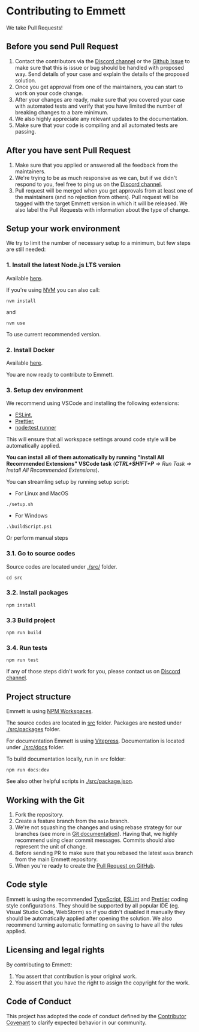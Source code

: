 # Contributing to Emmett

We take Pull Requests!

## Before you send Pull Request

1. Contact the contributors via the [Discord channel](https://discord.gg/fTpqUTMmVa) or the [Github Issue](https://github.com/event-driven-io/emmett/issues/new) to make sure that this is issue or bug should be handled with proposed way. Send details of your case and explain the details of the proposed solution.
2. Once you get approval from one of the maintainers, you can start to work on your code change.
3. After your changes are ready, make sure that you covered your case with automated tests and verify that you have limited the number of breaking changes to a bare minimum.
4. We also highly appreciate any relevant updates to the documentation.
5. Make sure that your code is compiling and all automated tests are passing.

## After you have sent Pull Request

1. Make sure that you applied or answered all the feedback from the maintainers.
2. We're trying to be as much responsive as we can, but if we didn't respond to you, feel free to ping us on the [Discord channel](https://gitter.im/event-driven-io/emmett).
3. Pull request will be merged when you get approvals from at least one of the maintainers (and no rejection from others). Pull request will be tagged with the target Emmett version in which it will be released. We also label the Pull Requests with information about the type of change.

## Setup your work environment

We try to limit the number of necessary setup to a minimum, but few steps are still needed:

### 1. Install the latest Node.js LTS version

Available [here](https://Node.js.org/en/download/).

If you're using [NVM](https://github.com/nvm-sh/nvm) you can also call:

```shell
nvm install
```

and

```shell
nvm use
```

To use current recommended version.

### 2. Install Docker

Available [here](https://docs.docker.com/engine/install/).

You are now ready to contribute to Emmett.

### 3. Setup dev environment

We recommend using VSCode and installing the following extensions:

- [ESLint](https://marketplace.visualstudio.com/items?itemName=dbaeumer.vscode-eslint),
- [Prettier](https://marketplace.visualstudio.com/items?itemName=esbenp.prettier-vscode),
- [node:test runner](https://marketplace.visualstudio.com/items?itemName=connor4312.nodejs-testing)

This will ensure that all workspace settings around code style will be automatically applied.

**You can install all of them automatically by running "Install All Recommended Extensions" VSCode task** (_**CTRL+SHIFT+P** => Run Task => Install All Recommended Extensions_).

You can streamling setup by running setup script:

- For Linux and MacOS

```shell
./setup.sh
```

- For Windows

```shell
.\buildScript.ps1
```

Or perform manual steps

### 3.1. Go to source codes

Source codes are located under [./src/](./src/) folder.

```shell
cd src
```

### 3.2. Install packages

```shell
npm install
```

### 3.3 Build project

```shell
npm run build
```

### 3.4. Run tests

```shell
npm run test
```

If any of those steps didn't work for you, please contact us on [Discord channel](https://discord.gg/fTpqUTMmVa).

## Project structure

Emmett is using [NPM Workspaces](https://docs.npmjs.com/cli/v10/using-npm/workspaces).

The source codes are located in [src](./src/) folder. Packages are nested under [./src/packages](./src/packages) folder.

For documentation Emmett is using [Vitepress](https://vitepress.dev). Documentation is located under [./src/docs](./src/docs/) folder.

To build documentation locally, run in `src` folder:

```shell
npm run docs:dev
```

See also other helpful scripts in [./src/package.json](./src/package.json).

## Working with the Git

1. Fork the repository.
2. Create a feature branch from the `main` branch.
3. We're not squashing the changes and using rebase strategy for our branches (see more in [Git documentation](https://git-scm.com/book/en/v2/Git-Branching-Rebasing)). Having that, we highly recommend using clear commit messages. Commits should also represent the unit of change.
4. Before sending PR to make sure that you rebased the latest `main` branch from the main Emmett repository.
5. When you're ready to create the [Pull Request on GitHub](https://github.com/event-driven-io/emmett/compare).

## Code style

Emmett is using the recommended [TypeScript](./src/tsconfig.shared.json), [ESLint](./src/.eslintrc.json) and [Prettier](./src/.prettierrc.json) coding style configurations. They should be supported by all popular IDE (eg. Visual Studio Code, WebStorm) so if you didn't disabled it manually they should be automatically applied after opening the solution. We also recommend turning automatic formatting on saving to have all the rules applied.

## Licensing and legal rights

By contributing to Emmett:

1. You assert that contribution is your original work.
2. You assert that you have the right to assign the copyright for the work.

## Code of Conduct

This project has adopted the code of conduct defined by the [Contributor Covenant](http://contributor-covenant.org/) to clarify expected behavior in our community.
